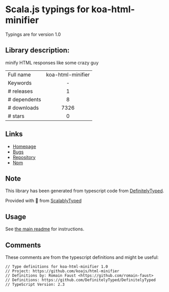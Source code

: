 
# Scala.js typings for koa-html-minifier

Typings are for version 1.0

## Library description:
minify HTML responses like some crazy guy

|                    |                 |
| ------------------ | :-------------: |
| Full name          | koa-html-minifier |
| Keywords           | - |
| # releases         | 1 |
| # dependents       | 8 |
| # downloads        | 7326 |
| # stars            | 0 |

## Links
- [Homepage](https://github.com/koajs/html-minifier)
- [Bugs](https://github.com/koajs/html-minifier/issues)
- [Repository](https://github.com/koajs/html-minifier)
- [Npm](https://www.npmjs.com/package/koa-html-minifier)
    


## Note
This library has been generated from typescript code from [DefinitelyTyped](https://definitelytyped.org).

Provided with :purple_heart: from [ScalablyTyped](https://github.com/oyvindberg/ScalablyTyped)

## Usage
See [the main readme](../../readme.md) for instructions.

## Comments

These comments are from the typescript definitions and might be useful:
```
// Type definitions for koa-html-minifier 1.0
// Project: https://github.com/koajs/html-minifier
// Definitions by: Romain Faust <https://github.com/romain-faust>
// Definitions: https://github.com/DefinitelyTyped/DefinitelyTyped
// TypeScript Version: 2.3

```

